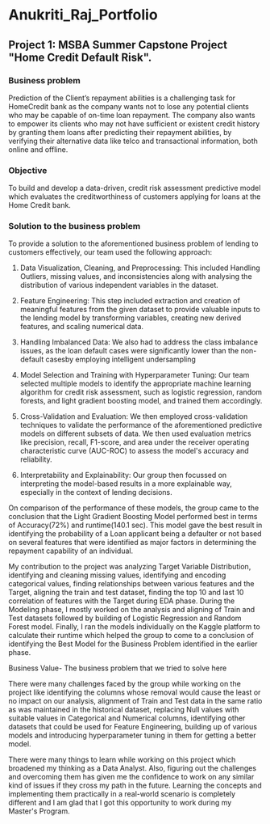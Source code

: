 # Anukriti_Raj_Portfolio

## Project 1: MSBA Summer Capstone Project "Home Credit Default Risk".

### Business problem
Prediction of the Client’s repayment abilities is a challenging task for HomeCredit bank as the company wants not to lose any potential clients who may be capable of on-time loan repayment. The company also wants to empower its clients who may not have sufficient or existent credit history by granting them loans after predicting their repayment abilities, by verifying their alternative data like telco and transactional information, both online and offline.

### Objective
To build and develop a data-driven, credit risk assessment predictive model which evaluates the creditworthiness of customers applying for loans at the Home Credit bank.

### Solution to the business problem
To provide a solution to the aforementioned business problem of lending to customers effectively, our team used the following approach:

1) Data Visualization, Cleaning, and Preprocessing: This included Handling Outliers, missing values, and inconsistencies along with analysing the distribution of various independent variables in the dataset. 
2) Feature Engineering: This step included extraction and creation of meaningful features from the given dataset to provide valuable inputs to the lending model by transforming variables, creating new derived features, and scaling numerical data.
   
3) Handling Imbalanced Data: We also had to address the class imbalance issues, as the loan default cases were significantly lower than the non-default casesby employing intelligent undersampling
   
4) Model Selection and Training with Hyperparameter Tuning: Our team selected multiple models to identify the appropriate machine learning algorithm for credit risk assessment, such as logistic regression, random forests, and light gradient boosting model, and trained them accordingly.

5) Cross-Validation and Evaluation: We then employed cross-validation techniques to validate the performance of the aforementioned predictive models on different subsets of data. We then used evaluation metrics like precision, recall, F1-score, and area under the receiver operating characteristic curve (AUC-ROC) to assess the model's accuracy and reliability.

5) Interpretability and Explainability: Our group then focussed on interpreting the model-based results in a more explainable way, especially in the context of lending decisions. 

On comparison of the performance of these models, the group came to the conclusion that the Light Gradient Boosting Model performed best in terms of Accuracy(72%) and runtime(140.1 sec). This model gave the best result in identifying the probability of a Loan applicant being a defaulter or not based on several features that were identified as major factors in determining the repayment capability of an individual.

My contribution to the project was analyzing Target Variable Distribution, identifying and cleaning missing values, identifying and encoding categorical values, finding relationships between various features and the Target, aligning the train and test dataset, finding the top 10 and last 10 correlation of features with the Target during EDA phase. During the Modeling phase, I mostly worked on the analysis and aligning of Train and Test datasets followed by building of Logistic Regression and Random Forest model. Finally, I ran the models individually on the Kaggle platform to calculate their runtime which helped the group to come to a conclusion of identifying the Best Model for the Business Problem identified in the earlier phase. 

Business Value-
The business problem that we tried to solve here

There were many challenges faced by the group while working on the project like identifying the columns whose removal would cause the least or no impact on our analysis, alignment of Train and Test data in the same ratio as was maintained in the historical dataset, replacing Null values with suitable values in Categorical and Numerical columns, identifying other datasets that could be used for Feature Engineering, building up of various models and introducing hyperparameter tuning in them for getting a better model.

There were many things to learn while working on this project which broadened my thinking as a Data Analyst. Also, figuring out the challenges and overcoming them has given me the confidence to work on any similar kind of issues if they cross my path in the future. Learning the concepts and implementing them practically in a real-world scenario is completely different and I am glad that I got this opportunity to work during my Master's Program.
